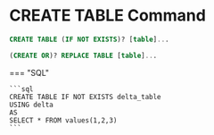 # CREATE TABLE Command

```sql
CREATE TABLE (IF NOT EXISTS)? [table]...

(CREATE OR)? REPLACE TABLE [table]...
```

=== "SQL"

    ```sql
    CREATE TABLE IF NOT EXISTS delta_table
    USING delta
    AS
    SELECT * FROM values(1,2,3)
    ```
